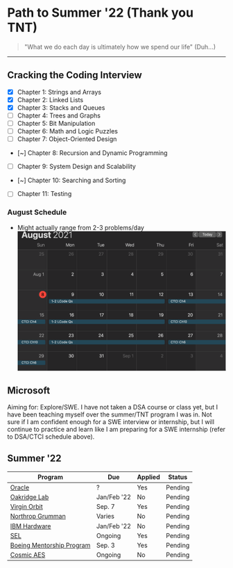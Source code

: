 # Path to Summer '22 (Thank you TNT)
> "What we do each day is ultimately how we spend our life" (Duh...)
---
## Cracking the Coding Interview 
- [x] Chapter 1: Strings and Arrays 
- [x] Chapter 2: Linked Lists 
- [x] Chapter 3: Stacks and Queues 
- [ ] Chapter 4: Trees and Graphs  
- [ ] Chapter 5: Bit Manipulation 
- [ ] Chapter 6: Math and Logic Puzzles 
- [ ] Chapter 7: Object-Oriented Design 
- [~] Chapter 8: Recursion and Dynamic Programming  
- [ ] Chapter 9: System Design and Scalability 
- [~] Chapter 10: Searching and Sorting 
- [ ] Chapter 11: Testing 

### August Schedule
- Might actually range from 2-3 problems/day
![August Schedule](https://github.com/chandyego84/CTCIWeekly/blob/main/AugustCoding.png)

## Microsoft
Aiming for: Explore/SWE.
I have not taken a DSA course or class yet, but I have been teaching myself over the summer/TNT program I was in. Not sure if I am confident enough for a SWE interview or internship, but I will continue to practice and learn like I am preparing for a SWE internship (refer to DSA/CTCI schedule above). 

## Summer '22
| Program | Due | Applied | Status |
| ------- | --- | ------- | ------ |
| [Oracle](https://eeho.fa.us2.oraclecloud.com/hcmUI/CandidateExperience/en/sites/CX_1/my-profile/0l8tMPSjAb) | ? | Yes | Pending |
| [Oakridge Lab](https://orise.orau.gov/pcip/) | Jan/Feb '22 | No | Pending |
| [Virgin Orbit](https://careers-virginorbit.icims.com/jobs/6289/2022-summer-internship---multiple-departments/job?mobile=false&width=1168&height=500&bga=true&needsRedirect=false&jan1offset=-480&jun1offset=-420) | Sep. 7 | Yes | Pending |
| [Northrop Grumman](https://www.northropgrumman.com/jobs/?search=-administrative%20+intern%20-skillbridge%20-associate%20-internal%20-international) | Varies | No | Pending |
| [IBM Hardware](https://www.ibm.com/us-en/employment/entrylevel/#jobs?%23jobs=&experience=Intern&job-category=Hardware%2520Development%2520%2526%2520Support) | Jan/Feb '22 | No | Pending |
| [SEL](https://selinc.wd1.myworkdayjobs.com/SEL/1/refreshFacet/318c8bb6f553100021d223d9780d30be) | Ongoing | Yes | Pending |
| [Boeing Mentorship Program](https://vcea.wsu.edu/student-success/mentorship-programs/#boeing) | Sep. 3 | Yes | Pending |
| [Cosmic AES](https://www.cosmicaes.com/careers.html) | Ongoing | No | Pending |
